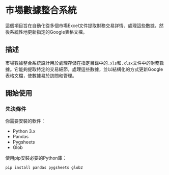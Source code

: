 # 市場數據整合系統

這個項目旨在自動化從多個市場Excel文件提取財務交易詳情、處理這些數據，然後系統性地更新指定的Google表格文檔。

## 描述

市場數據整合系統設計用於處理存儲在指定目錄中的`.xls`和`.xlsx`文件中的財務數據。它能夠提取特定的交易細節，處理這些數據，並以結構化的方式更新Google表格文檔，使數據易於訪問和管理。

## 開始使用

### 先決條件

你需要安裝的軟件：

- Python 3.x
- Pandas
- Pygsheets
- Glob

使用pip安裝必要的Python庫：

```bash
pip install pandas pygsheets glob2